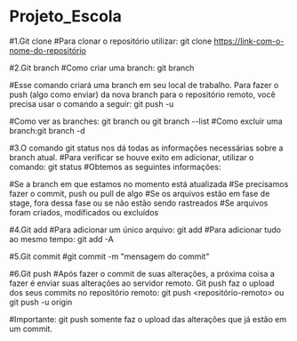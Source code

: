 # Projeto_Escola

#1.Git clone
#Para clonar o repositório utilizar: git clone <https://link-com-o-nome-do-repositório>

#2.Git branch
#Como criar uma branch: git branch <nome-da-branch>

#Esse comando criará uma branch em seu local de trabalho. Para fazer o push (algo como enviar) da nova branch para o repositório remoto, você precisa usar o comando a seguir: git push -u <local-remoto> <nome-da-branch>

#Como ver as branches: git branch ou git branch --list
#Como excluir uma branch:git branch -d <nome-da-branch>


#3.O comando git status nos dá todas as informações necessárias sobre a branch atual. 
#Para verificar se houve exito em adicionar, utilizar o comando: git status
#Obtemos as seguintes informações:

#Se a branch em que estamos no momento está atualizada
#Se precisamos fazer o commit, push ou pull de algo
#Se os arquivos estão em fase de stage, fora dessa fase ou se não estão sendo rastreados
#Se arquivos foram criados, modificados ou excluídos

#4.Git add
#Para adicionar um único arquivo: git add <arquivo>
#Para adicionar tudo ao mesmo tempo: git add -A


#5.Git commit
#git commit -m "mensagem do commit"

#6.Git push
#Após fazer o commit de suas alterações, a próxima coisa a fazer é enviar suas alterações ao servidor remoto. Git push faz o upload dos seus commits no repositório remoto: git push <repositório-remoto> <nome-da-branch> ou git push -u origin <nome-da-branch>

#Importante: git push somente faz o upload das alterações que já estão em um commit.

    
